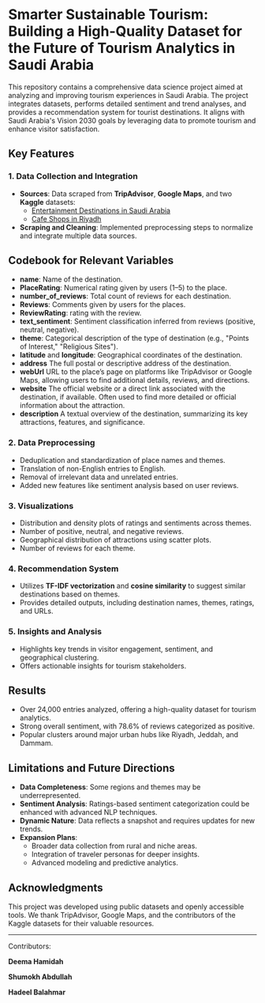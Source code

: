 # Smarter Sustainable Tourism: Building a High-Quality Dataset for the Future of Tourism Analytics in Saudi Arabia

This repository contains a comprehensive data science project aimed at analyzing and improving tourism experiences in Saudi Arabia. The project integrates datasets, performs detailed sentiment and trend analyses, and provides a recommendation system for tourist destinations. It aligns with Saudi Arabia's Vision 2030 goals by leveraging data to promote tourism and enhance visitor satisfaction.

## Key Features

### 1. **Data Collection and Integration**
- **Sources**: Data scraped from **TripAdvisor**, **Google Maps**, and two **Kaggle** datasets:
  - [Entertainment Destinations in Saudi Arabia](https://www.kaggle.com/datasets/anas123siddiqui/entertainment-in-saudi-arabia)
  - [Cafe Shops in Riyadh](https://www.kaggle.com/datasets/riybot/riyadh-cafes)
- **Scraping and Cleaning**: Implemented preprocessing steps to normalize and integrate multiple data sources.

  
## Codebook for Relevant Variables
- **name**: Name of the destination.
- **PlaceRating**: Numerical rating given by users (1–5) to the place.
- **number_of_reviews**: Total count of reviews for each destination.
- **Reviews**: Comments given by users for the places.
- **ReviewRating**: rating with the review.
- **text_sentiment**: Sentiment classification inferred from reviews (positive, neutral, negative).
- **theme**: Categorical description of the type of destination (e.g., "Points of Interest," "Religious Sites").
- **latitude** and **longitude**: Geographical coordinates of the destination.
- **address** The full postal or descriptive address of the destination.
- **webUrl** URL to the place’s page on platforms like TripAdvisor or Google Maps, allowing users to find additional details, reviews, and directions.
- **website** The official website or a direct link associated with the destination, if available. Often used to find more detailed or official information about the attraction.
- **description**  A textual overview of the destination, summarizing its key attractions, features, and significance.

### 2. **Data Preprocessing**
- Deduplication and standardization of place names and themes.
- Translation of non-English entries to English.
- Removal of irrelevant data and unrelated entries.
- Added new features like sentiment analysis based on user reviews.

### 3. **Visualizations**
- Distribution and density plots of ratings and sentiments across themes.
- Number of positive, neutral, and negative reviews.
- Geographical distribution of attractions using scatter plots.
- Number of reviews for each theme.

### 4. **Recommendation System**
- Utilizes **TF-IDF vectorization** and **cosine similarity** to suggest similar destinations based on themes.
- Provides detailed outputs, including destination names, themes, ratings, and URLs.

### 5. **Insights and Analysis**
- Highlights key trends in visitor engagement, sentiment, and geographical clustering.
- Offers actionable insights for tourism stakeholders.

## Results
- Over 24,000 entries analyzed, offering a high-quality dataset for tourism analytics.
- Strong overall sentiment, with 78.6% of reviews categorized as positive.
- Popular clusters around major urban hubs like Riyadh, Jeddah, and Dammam.

## Limitations and Future Directions
- **Data Completeness**: Some regions and themes may be underrepresented.
- **Sentiment Analysis**: Ratings-based sentiment categorization could be enhanced with advanced NLP techniques.
- **Dynamic Nature**: Data reflects a snapshot and requires updates for new trends.
- **Expansion Plans**:
  - Broader data collection from rural and niche areas.
  - Integration of traveler personas for deeper insights.
  - Advanced modeling and predictive analytics.


## Acknowledgments
This project was developed using public datasets and openly accessible tools. We thank TripAdvisor, Google Maps, and the contributors of the Kaggle datasets for their valuable resources.

---

Contributors: 

**Deema Hamidah**

**Shumokh Abdullah**

**Hadeel Balahmar**
